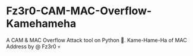 # Fz3r0-CAM-MAC-Overflow-Kamehameha
A CAM &amp; MAC Overflow Attack tool on Python 🐍. Kame-Hame-Ha of MAC Address by @ Fz3r0 💀
